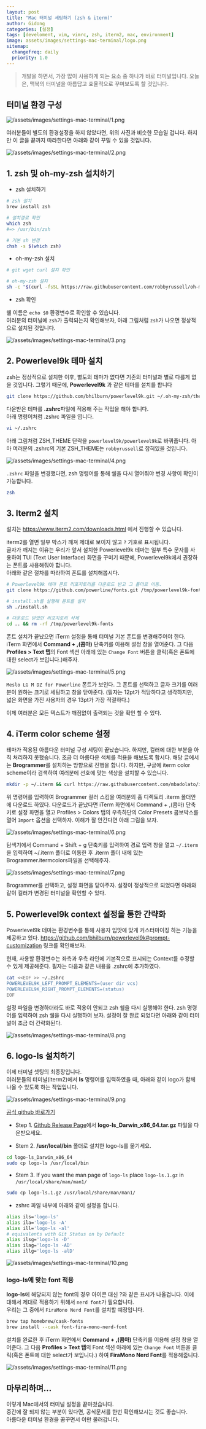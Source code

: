 ```yaml
---
layout: post
title: "Mac 터미널 세팅하기 (zsh & iterm)"
author: Gidong
categories: [설정]
tags: [develoment, vim, vimrc, zsh, iterm2, mac, environment]
image: assets/images/settings-mac-terminal/logo.png
sitemap:
  changefreq: daily
  priority: 1.0
---
```


> 개발을 하면서, 가장 많이 사용하게 되는 요소 중 하나가 바로 터미널입니다.
> 오늘은, 맥북의 터미널을 아름답고 효율적으로 꾸며보도록 할 것입니다.

## 터미널 환경 구성

![/assets/images/settings-mac-terminal/1.png](/assets/images/settings-mac-terminal/1.png)

여러분들이 별도의 환경설정을 하지 않았다면, 위의 사진과 비슷한 모습일 겁니다.
하지만 이 글을 끝까지 따라한다면 아래와 같이 꾸밀 수 있을 것입니다.

![/assets/images/settings-mac-terminal/2.png](/assets/images/settings-mac-terminal/2.png)

## 1. zsh 및 oh-my-zsh 설치하기

- zsh 설치하기

```bash
# zsh 설치
brew install zsh

# 설치경로 확인
which zsh
#=> /usr/bin/zsh

# 기본 sh 변경
chsh -s $(which zsh)
```

- oh-my-zsh 설치

```bash
# git wget curl 설치 확인

# oh-my-zsh 설치
sh -c "$(curl -fsSL https://raw.githubusercontent.com/robbyrussell/oh-my-zsh/master/tools/install.sh)"
```

- zsh 확인

쉘 이름은 `echo $0` 환경변수로 확인할 수 있습니다.  
여러분의 터미널에 `zsh`가 출력되는지 확인해보자, 아래 그림처럼 `zsh`가 나오면 정상적으로 설치된 것입니다.

![/assets/images/settings-mac-terminal/3.png](/assets/images/settings-mac-terminal/3.png)

## 2. Powerlevel9k 테마 설치

zsh는 정상적으로 설치한 이후, 별도의 테마가 없다면 기존의 터미널과 별로 다를게 없을 것입니다.
그렇기 때문에, **Powerlevel9k** 과 같은 테마를 설치를 합니다

```bash
git clone https://github.com/bhilburn/powerlevel9k.git ~/.oh-my-zsh/themes/powerlevel9k
```

다운받은 테마를 **.zshrc**파일에 적용해 주는 작업을 해야 합니다.  
아래 명령어처럼 .zshrc 파일을 엽니다.

```bash
vi ~/.zshrc
```

아래 그림처럼 ZSH_THEME 단락을 `powerlevel9k/powerlevel9k`로 바꿔줍니다. 아마 여러분의 .zshrc의 기본 ZSH_THEME는 `robbyrussell`로 잡혀있을 것입니다.

![/assets/images/settings-mac-terminal/4.png](/assets/images/settings-mac-terminal/4.png)

`.zshrc` 파일을 변경했다면, zsh 명령어를 통해 쉘을 다시 열어줘야 변경 사항이 확인이 가능합니다.

```bash
zsh
```

## 3. Iterm2 설치

설치는 https://www.iterm2.com/downloads.html 에서 진행할 수 있습니다.

iterm2를 열면 일부 박스가 깨져 제대로 보이지 않고 `?` 기호로 표시됩니다.  
글자가 깨지는 이유는 우리가 앞서 설치한 Powerlevel9k 테마는 일부 특수 문자를 사용하여 TUI (Text User Interface) 화면을 꾸미기 때문에, Powerlevel9k에서 권장하는 폰트를 사용해줘야 합니다.  
아래와 같은 절차를 따라하여 폰트를 설치해봅시다.

```bash
# Powerlevel9k 테마 폰트 리포지토리를 다운로드 받고 그 폴더로 이동.
git clone https://github.com/powerline/fonts.git /tmp/powerlevel9k-fonts && cd $_

# install.sh를 실행해 폰트를 설치
sh ./install.sh

# 다운로드 받았던 리포지토리 삭제
cd .. && rm -rf /tmp/powerlevel9k-fonts
```

폰트 설치가 끝났으면 iTerm 설정을 통해 터미널 기본 폰트를 변경해주어야 한다. iTerm 화면에서 **Command + ,(콤마)** 단축키를 이용해 설정 창을 열어준다. 그 다음 **Profiles > Text 탭**의 Font 섹션 아래에 있는 `Change Font` 버튼을 클릭(혹은 폰트에 대한 select가 보입니다.)해주자.

![/assets/images/settings-mac-terminal/5.png](/assets/images/settings-mac-terminal/5.png)

`Meslo LG M DZ for Powerline` 폰트가 보인다. 그 폰트를 선택하고 글자 크기를 여러분이 원하는 크기로 세팅하고 창을 닫아준다. (필자는 12pt가 적당하다고 생각하지만, 넓은 화면을 가진 사용자의 경우 13pt가 가장 적절하다.)

이제 여러분은 모든 텍스트가 깨짐없이 출력되는 것을 확인 할 수 있다.

## 4. iTerm color scheme 설정

테마가 적용된 아름다운 터미널 구성 세팅이 끝났습니다. 하지만, 컬러에 대한 부분을 아직 처리하지 못했습니다. 조금 더 아름다운 색체를 적용을 해보도록 합시다.
해당 글에서는 **Brogrammer**를 설치하는 방향으로 진행을 합니다. 하지만, 구글에 iterm color scheme이라 검색하여 여러분에 선호에 맞는 색상을 설치할 수 있습니다.

```bash
mkdir -p ~/.iterm && curl https://raw.githubusercontent.com/mbadolato/iTerm2-Color-Schemes/master/schemes/Brogrammer.itermcolors > ~/.iterm/Brogrammer.itermcolors
```

위 명령어를 입력하여 Brogrammer 컬러 스킴을 여러분의 홈 디렉토리 .iterm 폴더안에 다운로드 하였다. 다운로드가 끝났다면 iTerm 화면에서 Command + ,(콤마) 단축키로 설정 화면을 열고 Profiles > Colors 탭의 우측하단의 Color Presets 콤보박스를 열어 `Import` 옵션을 선택하자. 이해가 잘 안간다면 아래 그림을 보자.

![/assets/images/settings-mac-terminal/6.png](/assets/images/settings-mac-terminal/6.png)

탐색기에서 Command + Shift + g 단축키를 입력하여 경로 입력 창을 열고 `~/.iterm` 을 입력하여 ~/.iterm 폴더로 이동한 후 .iterm 폴더 내에 있는 Brogrammer.itermcolors파일을 선택해주자.

![/assets/images/settings-mac-terminal/7.png](/assets/images/settings-mac-terminal/7.png)

Brogrammer를 선택하고, 설정 화면을 닫아주자. 설정이 정상적으로 되었다면 아래와 같이 컬러가 변경된 터미널을 확인할 수 있다.

## 5. Powerlevel9k context 설정을 통한 간략화

Powerlevel9k 테마는 환경변수를 통해 사용자 입맛에 맞게 커스터마이징 하는 기능을 제공하고 있다. https://github.com/bhilburn/powerlevel9k#prompt-customization 링크를 확인해보자.

현재, 사용할 환경변수는 좌측과 우측 라인에 기본적으로 표시되는 Context를 수정할 수 있게 제공해준다. 필자는 다음과 같은 내용을 .zshrc에 추가하였다.

```bash
cat <<EOF >> ~/.zshrc
POWERLEVEL9K_LEFT_PROMPT_ELEMENTS=(user dir vcs)
POWERLEVEL9K_RIGHT_PROMPT_ELEMENTS=(status)
EOF
```

설정 파일을 변경하더라도 바로 적용이 안되고 zsh 쉘을 다시 실행해야 한다. zsh 명령어를 입력하여 zsh 쉘을 다시 실행하여 보자. 설정이 잘 완료 되었다면 아래와 같이 터미널이 조금 더 간략화된다.

![/assets/images/settings-mac-terminal/8.png](/assets/images/settings-mac-terminal/8.png)

## 6. logo-ls 설치하기

이제 터미널 셋팅의 최종장입니다.  
여러분들의 터미널(iterm2)에서 **ls** 명령어를 입력하였을 때, 아래와 같이 logo가 함께 나올 수 있도록 하는 작업입니다.

![/assets/images/settings-mac-terminal/9.png](/assets/images/settings-mac-terminal/9.png)

[공식 github 바로가기](https://github.com/Yash-Handa/logo-ls)

- Step 1. [Github Release Page](https://github.com/Yash-Handa/logo-ls/releases)에서 **logo-ls_Darwin_x86_64.tar.gz** 파일을 다운받으세요.

- Stem 2. **/usr/local/bin** 폴더로 설치한 logo-ls를 옮기세요.

```bash
cd logo-ls_Darwin_x86_64
sudo cp logo-ls /usr/local/bin
```

- Stem 3. If you want the man page of `logo-ls` place `logo-ls.1.gz` in `/usr/local/share/man/man1/`

```bash
sudo cp logo-ls.1.gz /usr/local/share/man/man1/
```

- zshrc 파일 내부에 아래와 같이 설정을 합니다.

```bash
alias ils='logo-ls'
alias ila='logo-ls -A'
alias ill='logo-ls -al'
# equivalents with Git Status on by Default
alias ilsg='logo-ls -D'
alias ilag='logo-ls -AD'
alias illg='logo-ls -alD'
```

![/assets/images/settings-mac-terminal/10.png](/assets/images/settings-mac-terminal/10.png)

### logo-ls에 맞는 font 적용

**logo-ls**에 해당되지 않는 font의 경우 아이콘 대신 ?와 같은 표시가 나올겁니다.
이에 대해서 제대로 적용하기 위해서 `nerd font`가 필요합니다.  
우리는 그 중에서 `FiraMono Nerd Font`를 설치할 예정입니다.

```bash
brew tap homebrew/cask-fonts
brew install --cask font-fira-mono-nerd-font
```

설치를 완료한 후 iTerm 화면에서 **Command + ,(콤마)** 단축키를 이용해 설정 창을 열어준다. 그 다음 **Profiles > Text 탭**의 Font 섹션 아래에 있는 `Change Font` 버튼을 클릭(혹은 폰트에 대한 select가 보입니다.) 하여 **FiraMono Nerd Font**를 적용해줍니다.

![/assets/images/settings-mac-terminal/11.png](/assets/images/settings-mac-terminal/11.png)

## 마무리하며...

이렇게 Mac에서의 터미널 설정을 끝마쳤습니다.  
중간에 잘 되지 않는 부분이 있다면, 공식문서를 한번 확인해보시는 것도 좋습니다.  
아름다운 터미널 환경을 꿈꾸면서 이만 물러갑니다.
